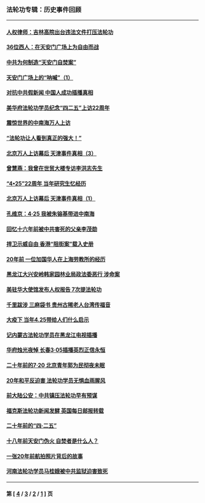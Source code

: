 ### 法轮功专辑：历史事件回顾
---
#### [人权律师：吉林高院出台违法文件打压法轮功](../../pages/nf5793/n13825665.md?09250430) 
#### [36位西人：在天安门广场上为自由而战](../../pages/nf5793/n13390029.md?09250430) 
#### [中共为何制造“天安门自焚案”](../../pages/nf5793/n13183270.md?09250430) 
#### [天安门广场上的“呐喊”（1）](../../pages/nf5793/n13105277.md?09250430) 
#### [对抗中共假新闻 中国人成功插播真相](../../pages/nf5793/n12910618.md?09250430) 
#### [美华府法轮功学员纪念“四二五”上访22周年](../../pages/nf5793/n12904445.md?09250430) 
#### [震惊世界的中南海万人上访](../../pages/nf5793/n12903976.md?09250430) 
#### [“法轮功让人看到真正的强大！”](../../pages/nf5793/n12903195.md?09250430) 
#### [北京万人上访幕后 天津事件真相（3）](../../pages/nf5793/n12902807.md?09250430) 
#### [曾慧燕：我曾在世贸大楼专访李洪志先生](../../pages/nf5793/n12898729.md?09250430) 
#### [“4•25”22周年 当年研究生忆经历](../../pages/nf5793/n12894152.md?09250430) 
#### [北京万人上访幕后 天津事件真相（1）](../../pages/nf5793/n12885174.md?09250430) 
#### [孔维京：4·25 我被朱镕基带进中南海](../../pages/nf5793/n12864987.md?09250430) 
#### [回忆十六年前被中共害死的父亲李茂勋](../../pages/nf5793/n12880270.md?09250430) 
#### [捍卫示威自由 香港“阻街案”载入史册](../../pages/nf5793/n12811245.md?09250430) 
#### [20年前 一位加国华人在上海劳教所的经历](../../pages/nf5793/n12707932.md?09250430) 
#### [黑龙江大兴安岭韩家园林业局政法委恶行 涉命案](../../pages/nf5793/n12622815.md?09250430) 
#### [美驻华大使馆发布人权报告 7次提法轮功](../../pages/nf5793/n12520541.md?09250430) 
#### [千里跋涉 三麻袋书 贵州古稀老人台湾传福音](../../pages/nf5793/n12198750.md?09250430) 
#### [大疫下 当年4.25带给人们什么启示](../../pages/nf5793/n12058565.md?09250430) 
#### [记内蒙古法轮功学员在黑龙江电视插播](../../pages/nf5793/n11699194.md?09250430) 
#### [华府烛光夜悼 长春3·05插播英烈正信永恒](../../pages/nf5793/n11397432.md?09250430) 
#### [二十年前的7·20 北京青年郭为民彻夜未眠](../../pages/nf5793/n11354195.md?09250430) 
#### [20年和平反迫害 法轮功学员无惧血雨腥风](../../pages/nf5793/n11348279.md?09250430) 
#### [前大陆公安：中共镇压法轮功早有预谋](../../pages/nf5793/n11352168.md?09250430) 
#### [福克斯法轮功新闻发酵  英国每日邮报转载](../../pages/nf5793/n11285952.md?09250430) 
#### [二十年前的“四·二五”](../../pages/nf5793/n11207639.md?09250430) 
#### [十八年前天安门伪火 自焚者是什么人？](../../pages/nf5793/n10996556.md?09250430) 
#### [一张20年前航拍照片背后的故事](../../pages/nf5793/n10693797.md?09250430) 
#### [河南法轮功学员马桂娥被中共监狱迫害致死](../../pages/nf5793/n10684974.md?09250430) 

---
#### 第 [ [4](./4.md?09250430) / [3](./3.md?09250430) / [2](./2.md?09250430) / [1](./1.md?09250430) ] 页
